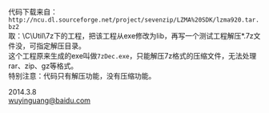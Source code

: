 代码下载来自：  
`http://ncu.dl.sourceforge.net/project/sevenzip/LZMA%20SDK/lzma920.tar.bz2`  
  取：\C\Util\7z下的工程，把该工程从exe修改为lib，再写一个测试工程解压*.7z文件没，可指定解压目录。  
这个工程原来生成的exe叫做`7zDec.exe`，只能解压7z格式的压缩文件，无法处理rar、zip、gz等格式。  
特别注意：代码只有解压功能，没有压缩功能。


2014.3.8  
wuyinguang@baidu.com